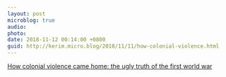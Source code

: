 ```yaml
---
layout: post
microblog: true
audio: 
photo: 
date: 2018-11-12 00:14:00 +0800
guid: http://kerim.micro.blog/2018/11/11/how-colonial-violence.html
---
```

[How colonial violence came home: the ugly truth of the first world war](http://www.theguardian.com/news/2017/nov/10/how-colonial-violence-came-home-the-ugly-truth-of-the-first-world-war)
